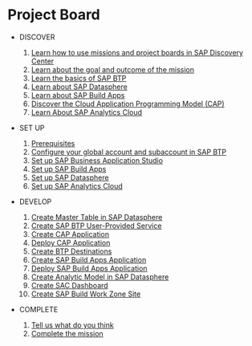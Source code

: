 # Project Board

* DISCOVER

    1. [Learn how to use missions and project boards in SAP Discovery Center](./documentation/discover/how-to-use-missions)
    2. [Learn about the goal and outcome of the mission](./documentation/discover/goal-and-outcome-of-mission)
    3. [Learn the basics of SAP BTP](./documentation/discover/sap-btp-basics)
    4. [Learn about SAP Datasphere](./documentation/discover/sap-datasphere)
    5. [Learn about SAP Build Apps](./documentation/discover/sap-build-apps)
    6. [Discover the Cloud Application Programming Model (CAP)](./documentation/discover/discover-cap)
    7. [Learn About SAP Analytics Cloud](./documentation/discover/sap-analytics-cloud)
   
* SET UP

    1. [Prerequisites](./documentation/set-up/mission-prerequisites/README.md)
    2. [Configure your global account and subaccount in SAP BTP](./documentation/set-up/configure-account)
    3. [Set up SAP Business Application Studio](./documentation/set-up/set-up-business-application-studio)
    4. [Set up SAP Build Apps](./documentation/set-up/set-up-build-apps)
    5. [Set up SAP Datasphere](./documentation/set-up/set-up-datasphere)
    6. [Set up SAP Analytics Cloud](./documentation/set-up/set-up-sac)

* DEVELOP

    1. [Create Master Table in SAP Datasphere](./documentation/develop/create-master-table)
    2. [Create SAP BTP User-Provided Service](./documentation/develop/create-user-provided-service)
    3. [Create CAP Application](./documentation/develop/create-cap-application)  
    4. [Deploy CAP Application](./documentation/develop/deploy-cap-application)
    5. [Create BTP Destinations](./documentation/develop/create-btp-destination)
    6. [Create SAP Build Apps Application](./documentation/develop/create-build-apps-app)
    7. [Deploy SAP Build Apps Application](./documentation/develop/deploy-build-apps-app)
    8. [Create Analytic Model in SAP Datasphere](./documentation/develop/create-analytic-model)
    9. [Create SAC Dashboard](./documentation/develop/create-sac-dashboard)
    10. [Create SAP Build Work Zone Site](./documentation/develop/create-work-zone-site)

* COMPLETE
    1. [Tell us what do you think](./documentation/complete/give-feedback)
    2. [Complete the mission](./documentation/complete/complete-mission)
